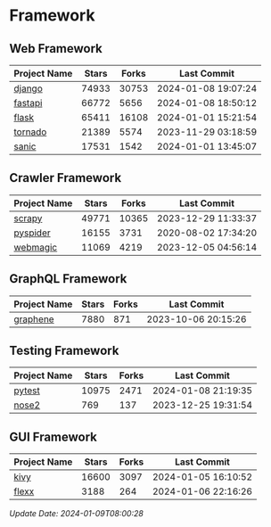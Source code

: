 # Framework

## Web Framework
| Project Name | Stars | Forks | Last Commit |
| ------------ | ----- | ----- | ----------- |
| [django](https://github.com/django/django) | 74933 | 30753 | 2024-01-08 19:07:24 |
| [fastapi](https://github.com/tiangolo/fastapi) | 66772 | 5656 | 2024-01-08 18:50:12 |
| [flask](https://github.com/pallets/flask) | 65411 | 16108 | 2024-01-01 15:21:54 |
| [tornado](https://github.com/tornadoweb/tornado) | 21389 | 5574 | 2023-11-29 03:18:59 |
| [sanic](https://github.com/sanic-org/sanic) | 17531 | 1542 | 2024-01-01 13:45:07 |

## Crawler Framework
| Project Name | Stars | Forks | Last Commit |
| ------------ | ----- | ----- | ----------- |
| [scrapy](https://github.com/scrapy/scrapy) | 49771 | 10365 | 2023-12-29 11:33:37 |
| [pyspider](https://github.com/binux/pyspider) | 16155 | 3731 | 2020-08-02 17:34:20 |
| [webmagic](https://github.com/code4craft/webmagic) | 11069 | 4219 | 2023-12-05 04:56:14 |

## GraphQL Framework
| Project Name | Stars | Forks | Last Commit |
| ------------ | ----- | ----- | ----------- |
| [graphene](https://github.com/graphql-python/graphene) | 7880 | 871 | 2023-10-06 20:15:26 |

## Testing Framework
| Project Name | Stars | Forks | Last Commit |
| ------------ | ----- | ----- | ----------- |
| [pytest](https://github.com/pytest-dev/pytest) | 10975 | 2471 | 2024-01-08 21:19:35 |
| [nose2](https://github.com/nose-devs/nose2) | 769 | 137 | 2023-12-25 19:31:54 |

## GUI Framework
| Project Name | Stars | Forks | Last Commit |
| ------------ | ----- | ----- | ----------- |
| [kivy](https://github.com/kivy/kivy) | 16600 | 3097 | 2024-01-05 16:10:52 |
| [flexx](https://github.com/flexxui/flexx) | 3188 | 264 | 2024-01-06 22:16:26 |

*Update Date: 2024-01-09T08:00:28*
